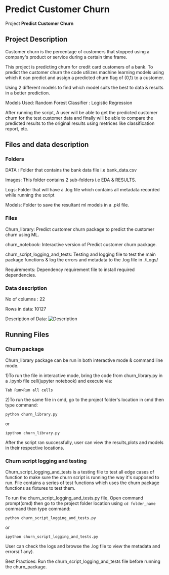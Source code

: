 # Predict Customer Churn

Project **Predict Customer Churn** 

## Project Description
Customer churn is the percentage of customers that stopped using a company's product or service during a certain time frame.

This project is predicting churn for credit card customers of a bank. To predict the customer churn the code utilizes machine learning models using which it can predict and assign a predicted churn flag of (0,1) to a customer. 

Using 2 different models to find which model suits the best to data & results in a better prediction.

Models Used: Random Forest Classifier
           : Logistic Regression

After running the script, A user will be able to get the predicted customer churn for the test customer data and finally will be 
able to compare the predicted results to the original results using metrices like classification report, etc. 

## Files and data description
### Folders
DATA : Folder that contains the bank data file i.e  bank_data.csv


Images: This folder contains 2 sub-folders i.e EDA & RESULTS.

Logs: Folder that will have a .log file which contains all metadata recorded while running the script

Models: Folder to save the resultant ml models in a .pkl file.

### Files

Churn_library: Predict customer churn package to predict the customer churn using ML.

churn_notebook: Interactive version of Predict customer churn package.

churn_script_logging_and_tests: Testing and logging file to test the main package functions & log the errors and metadata to the .log file in ./Logs/

Requirements: Dependency requirement file to install required dependencies.

### Data description

No of columns : 22

Rows in data: 10127

Description of Data: ![Description](https://drive.google.com/file/d/1MbMjMR6hSFhp0aTf2eh73fUCM6XkVdct/view?usp=sharing)

## Running Files

### Churn package
Churn_library package can be run in both interactive mode & command line mode. 

1)To run the file in interactive mode, bring the code from churn_library.py in a .ipynb file cell(jupyter notebook) and execute via:
  ````
  Tab Run>Run all cells 
````

2)To run the same file in cmd, go to the project folder's location in cmd then type command: 

````
python churn_library.py 
````
or
````
ipython churn_library.py
````

After the script ran successfully, user can view the results,plots and models in their respective locations.

### Churn script logging and testing
Churn_script_logging_and_tests is a testing file to test all edge cases of function to make sure the churn script is running the way it's supposed to run. File contains a series of test functions which uses the churn package functions as fixtures to test them. 

To run the churn_script_logging_and_tests.py file, Open command prompt(cmd) then go to the project folder location using ````cd folder_name````
command then type command: 

````
python churn_script_logging_and_tests.py
````

or 

````
ipython churn_script_logging_and_tests.py
````

User can check the logs and browse the .log file to view the metadata and errors(if any).

Best Practices: Run the churn_script_logging_and_tests file before running the churn_package. 
